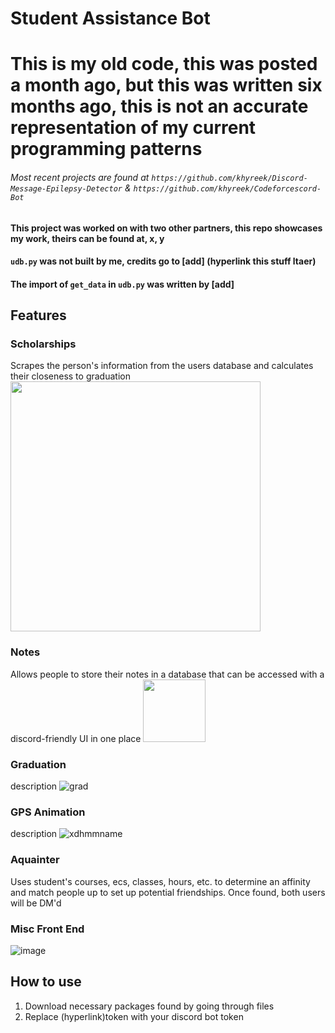 # Student Assistance Bot

# This is my old code, this was posted a month ago, but this was written six months ago, this is not an accurate representation of my current programming patterns
###### Most recent projects are found at `https://github.com/khyreek/Discord-Message-Epilepsy-Detector` & `https://github.com/khyreek/Codeforcescord-Bot`

#### This project was worked on with two other partners, this repo showcases my work, theirs can be found at, x, y
#### `udb.py` was not built by me, credits go to [add] (hyperlink this stuff ltaer)
#### The import of `get_data` in `udb.py` was written by [add]

## Features
### Scholarships
Scrapes the person's information from the users database and calculates their closeness to graduation
<img src="https://user-images.githubusercontent.com/69024184/153770914-6be2627c-9b5c-45ab-b809-9a5c4bb90779.png" width="400px" height="400px">

### Notes
Allows people to store their notes in a database that can be accessed with a discord-friendly UI in one place
<img src="https://user-images.githubusercontent.com/69024184/157091559-10a460d8-cbe0-4556-9d57-e40c89516fa1.png" width="100px" >

### Graduation
description
![grad](https://user-images.githubusercontent.com/69024184/153770936-ca73ddf5-7172-428b-938f-fcd4fa3ed511.png)

### GPS Animation
description
![xdhmmname](https://user-images.githubusercontent.com/69024184/153770948-433d5d86-9c5e-410f-ade6-1472b6e40810.gif)

### Aquainter
Uses student's courses, ecs, classes, hours, etc. to determine an affinity and match people up to set up potential friendships. Once found, both users will be DM'd

### Misc Front End
![image](https://user-images.githubusercontent.com/69024184/153771082-cfd3e337-7f25-4af0-a63c-c34cd7a931d8.png)

## How to use
1. Download necessary packages found by going through files
2. Replace (hyperlink)token with your discord bot token
